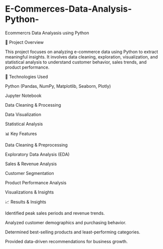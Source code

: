 # E-Commerces-Data-Analysis-Python-
Ecommercrs Data Analyasis using Python


📌 Project Overview

This project focuses on analyzing e-commerce data using Python to extract meaningful insights. It involves data cleaning, exploration, visualization, and statistical analysis to understand customer behavior, sales trends, and product performance.



🚀 Technologies Used

Python (Pandas, NumPy, Matplotlib, Seaborn, Plotly)

Jupyter Notebook

Data Cleaning & Processing

Data Visualization

Statistical Analysis

📊 Key Features

Data Cleaning & Preprocessing

Exploratory Data Analysis (EDA)

Sales & Revenue Analysis

Customer Segmentation

Product Performance Analysis

Visualizations & Insights


📈 Results & Insights

Identified peak sales periods and revenue trends.

Analyzed customer demographics and purchasing behavior.

Determined best-selling products and least-performing categories.

Provided data-driven recommendations for business growth.

